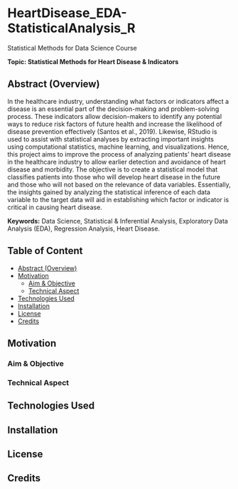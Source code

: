 # HeartDisease_EDA-StatisticalAnalysis_R

Statistical Methods for Data Science Course

**Topic: Statistical Methods for Heart Disease & Indicators**

## Abstract (Overview)
In the healthcare industry, understanding what factors or indicators affect a disease is an essential part of the decision-making and problem-solving process. 
These indicators allow decision-makers to identify any potential ways to reduce risk factors of future health and increase the likelihood of disease prevention effectively (Santos et al., 2019). 
Likewise, RStudio is used to assist with statistical analyses by extracting important insights using computational statistics, machine learning, and visualizations. Hence, this project aims to improve the process of analyzing patients’ heart disease in the healthcare industry to allow earlier detection and avoidance of heart disease and morbidity. 
The objective is to create a statistical model that classifies patients into those who will develop heart disease in the future and those who will not based on the relevance of data variables. 
Essentially, the insights gained by analyzing the statistical inference of each data variable to the target data will aid in establishing which factor or indicator is critical in causing heart disease.

**Keywords:** Data Science, Statistical & Inferential Analysis, Exploratory Data Analysis (EDA), Regression Analysis, Heart Disease.

## Table of Content
- [Abstract (Overview)](#Abstract--Overview-)
- [Motivation](#Motivation)
  - [Aim & Objective](#Aim---Objective)
  - [Technical Aspect](#Technical-Aspect)
- [Technologies Used](#Technologies-Used)
- [Installation](#Installation)
- [License](#License)
- [Credits](#Credits)


## Motivation



### Aim & Objective



### Technical Aspect




## Technologies Used


## Installation





## License




## Credits






